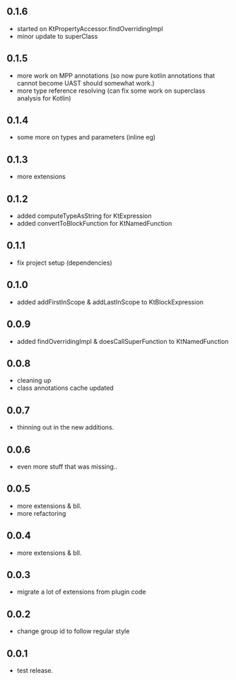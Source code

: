## 0.1.6
- started on KtPropertyAccessor.findOverridingImpl
- minor update to superClass 

## 0.1.5
- more work on MPP annotations (so now pure kotlin annotations that cannot become UAST should somewhat work.) 
- more type reference resolving (can fix some work on superclass analysis for Kotlin)

## 0.1.4
- some more on types and parameters (inline eg) 

## 0.1.3
- more extensions

## 0.1.2
- added computeTypeAsString for KtExpression
- added convertToBlockFunction for KtNamedFunction 

## 0.1.1
- fix project setup (dependencies)

## 0.1.0
- added addFirstInScope &  addLastInScope to KtBlockExpression

## 0.0.9
- added findOverridingImpl &  doesCallSuperFunction to KtNamedFunction

## 0.0.8
- cleaning up
- class annotations cache updated

## 0.0.7
- thinning out in the new additions.

## 0.0.6
- even more stuff that was missing..

## 0.0.5
- more extensions & bll. 
- more refactoring

## 0.0.4
- more extensions & bll.

## 0.0.3
- migrate a lot of extensions from plugin code

## 0.0.2
- change group id to follow regular style

## 0.0.1
- test release.